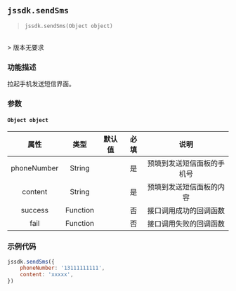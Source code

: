 
## `jssdk.sendSms`

> `jssdk.sendSms(Object object)`
<br/>
> 版本无要求

### 功能描述

拉起手机发送短信界面。

### 参数

#### `Object object`

| 属性 | 类型 | 默认值 | 必填 | 说明 |
| :--: | :--: | :--: | :--: | :--: |
| phoneNumber | String |  | 是 | 预填到发送短信面板的手机号 |
| content | String |  | 是 | 预填到发送短信面板的内容 |
| success | Function |  | 否 | 接口调用成功的回调函数 |
| fail | Function |  | 否 | 接口调用失败的回调函数 |

### 示例代码

```js
jssdk.sendSms({
    phoneNumber: '13111111111',
    content: 'xxxxx',
})
```
